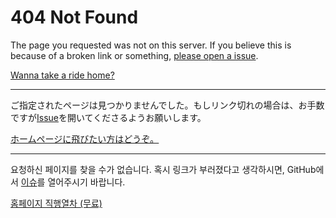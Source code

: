 # 404 Not Found
The page you requested was not on this server. If you believe this is because of a broken link or something, [please open a issue](https://github.com/sjkim04/seishousetsu/issues).

[Wanna take a ride home?](https://sjkim04.github.io/seishousetsu/)

---
ご指定されたページは見つかりませんでした。もしリンク切れの場合は、お手数ですが[Issue](https://github.com/sjkim04/seishousetsu/issues)を開いてくださるようお願いします。

[ホームページに飛びたい方はどうぞ。](https://sjkim04.github.io/seishousetsu/)

---
요청하신 페이지를 찾을 수가 없습니다. 혹시 링크가 부러졌다고 생각하시면, GitHub에서 [이슈](https://github.com/sjkim04/seishousetsu/issues)를 열어주시기 바랍니다.

[홈페이지 직행열차 (무료)](https://sjkim04.github.io/seishousetsu/)
